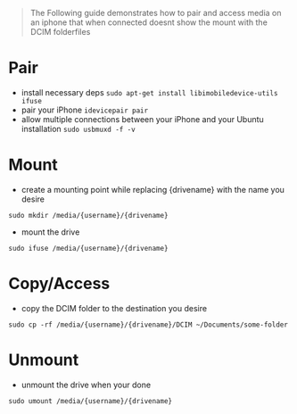 > The Following guide demonstrates how to pair and access media on an iphone that when connected doesnt show the mount with the DCIM folderfiles

# Pair

- install necessary deps `sudo apt-get install libimobiledevice-utils ifuse`
- pair your iPhone `idevicepair pair`
- allow multiple connections between your iPhone and your Ubuntu installation `sudo usbmuxd -f -v`

# Mount
- create a mounting point while replacing {drivename} with the name you desire
```
sudo mkdir /media/{username}/{drivename}
```
- mount the drive
```
sudo ifuse /media/{username}/{drivename}
```

# Copy/Access

- copy the DCIM folder to the destination you desire
```
sudo cp -rf /media/{username}/{drivename}/DCIM ~/Documents/some-folder
```

# Unmount
- unmount the drive when your done
```
sudo umount /media/{username}/{drivename}
```
